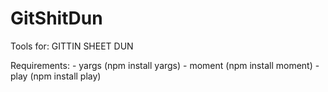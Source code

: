 # GitShitDun
Tools for: GITTIN SHEET DUN

Requirements:
	- yargs (npm install yargs)
	- moment (npm install moment)
	- play (npm install play)
